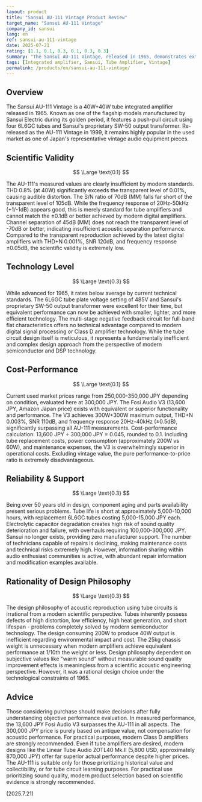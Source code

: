```yaml
---
layout: product
title: "Sansui AU-111 Vintage Product Review"
target_name: "Sansui AU-111 Vintage"
company_id: sansui
lang: en
ref: sansui-au-111-vintage
date: 2025-07-21
rating: [1.1, 0.1, 0.3, 0.1, 0.3, 0.3]
summary: "The Sansui AU-111 Vintage, released in 1965, demonstrates extremely low scientific validity when compared to modern digital equipment due to measured values of THD 0.8% and S/N ratio 70dB. With a price of 300,000 JPY against the Fosi Audio V3 (13,600 JPY) offering equivalent functionality, cost-performance is significantly inferior."
tags: [Integrated amplifier, Sansui, Tube Amplifier, Vintage]
permalink: /products/en/sansui-au-111-vintage/
---
```

## Overview

The Sansui AU-111 Vintage is a 40W+40W tube integrated amplifier released in 1965. Known as one of the flagship models manufactured by Sansui Electric during its golden period, it features a push-pull circuit using four 6L6GC tubes and Sansui's proprietary SW-50 output transformer. Re-released as the AU-111 Vintage in 1999, it remains highly popular in the used market as one of Japan's representative vintage audio equipment pieces.

## Scientific Validity

$$ \Large \text{0.1} $$

The AU-111's measured values are clearly insufficient by modern standards. THD 0.8% (at 40W) significantly exceeds the transparent level of 0.01%, causing audible distortion. The S/N ratio of 70dB (MM) falls far short of the transparent level of 105dB. While the frequency response of 20Hz-50kHz (+1/-1dB) appears good, this is merely standard for tube amplifiers and cannot match the ±0.1dB or better achieved by modern digital amplifiers. Channel separation of 45dB (MM) does not reach the transparent level of -70dB or better, indicating insufficient acoustic separation performance. Compared to the transparent reproduction achieved by the latest digital amplifiers with THD+N 0.001%, SNR 120dB, and frequency response ±0.05dB, the scientific validity is extremely low.

## Technology Level

$$ \Large \text{0.3} $$

While advanced for 1965, it rates below average by current technical standards. The 6L6GC tube plate voltage setting of 485V and Sansui's proprietary SW-50 output transformer were excellent for their time, but equivalent performance can now be achieved with smaller, lighter, and more efficient technology. The multi-stage negative feedback circuit for full-band flat characteristics offers no technical advantage compared to modern digital signal processing or Class D amplifier technology. While the tube circuit design itself is meticulous, it represents a fundamentally inefficient and complex design approach from the perspective of modern semiconductor and DSP technology.

## Cost-Performance

$$ \Large \text{0.1} $$

Current used market prices range from 250,000-350,000 JPY depending on condition, evaluated here at 300,000 JPY. The Fosi Audio V3 (13,600 JPY, Amazon Japan price) exists with equivalent or superior functionality and performance. The V3 achieves 300W+300W maximum output, THD+N 0.003%, SNR 110dB, and frequency response 20Hz-40kHz (±0.5dB), significantly surpassing all AU-111 measurements. Cost-performance calculation: 13,600 JPY ÷ 300,000 JPY = 0.045, rounded to 0.1. Including tube replacement costs, power consumption (approximately 200W vs 60W), and maintenance expenses, the V3 is overwhelmingly superior in operational costs. Excluding vintage value, the pure performance-to-price ratio is extremely disadvantageous.

## Reliability & Support

$$ \Large \text{0.3} $$

Being over 50 years old in design, component aging and parts availability present serious problems. Tube life is short at approximately 5,000-10,000 hours, with replacement 6L6GC tubes costing 5,000-15,000 JPY each. Electrolytic capacitor degradation creates high risk of sound quality deterioration and failure, with overhauls requiring 100,000-300,000 JPY. Sansui no longer exists, providing zero manufacturer support. The number of technicians capable of repairs is declining, making maintenance costs and technical risks extremely high. However, information sharing within audio enthusiast communities is active, with abundant repair information and modification examples available.

## Rationality of Design Philosophy

$$ \Large \text{0.3} $$

The design philosophy of acoustic reproduction using tube circuits is irrational from a modern scientific perspective. Tubes inherently possess defects of high distortion, low efficiency, high heat generation, and short lifespan - problems completely solved by modern semiconductor technology. The design consuming 200W to produce 40W output is inefficient regarding environmental impact and cost. The 25kg chassis weight is unnecessary when modern amplifiers achieve equivalent performance at 1/10th the weight or less. Design philosophy dependent on subjective values like "warm sound" without measurable sound quality improvement effects is meaningless from a scientific acoustic engineering perspective. However, it was a rational design choice under the technological constraints of 1965.

## Advice

Those considering purchase should make decisions after fully understanding objective performance evaluation. In measured performance, the 13,600 JPY Fosi Audio V3 surpasses the AU-111 in all aspects. The 300,000 JPY price is purely based on antique value, not compensation for acoustic performance. For practical purposes, modern Class D amplifiers are strongly recommended. Even if tube amplifiers are desired, modern designs like the Linear Tube Audio ZOTL40 Mk.II (5,800 USD, approximately 870,000 JPY) offer far superior actual performance despite higher prices. The AU-111 is suitable only for those prioritizing historical value and collectibility, or for tube circuit learning purposes. For practical use prioritizing sound quality, modern product selection based on scientific evidence is strongly recommended.

(2025.7.21)